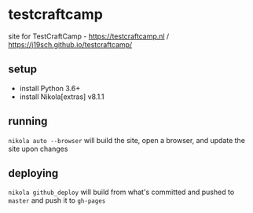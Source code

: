 # testcraftcamp
site for TestCraftCamp - https://testcraftcamp.nl / https://j19sch.github.io/testcraftcamp/

## setup
- install Python 3.6+
- install Nikola[extras] v8.1.1

## running
`nikola auto --browser` will build the site, open a browser, and update the site upon changes

## deploying
`nikola github_deploy` will build from what's committed and pushed to `master` and push it to `gh-pages`
